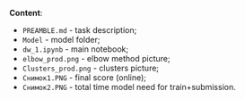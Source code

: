 **Content**:

- `PREAMBLE.md` - task description;
- `Model` - model folder;
- `dw_1.ipynb` - main notebook;
- `elbow_prod.png` - elbow method picture;
- `Clusters_prod.png` - clusters picture;
- `Снимок1.PNG` - final score (online);
- `Снимок2.PNG` - total time model need for train+submission.
